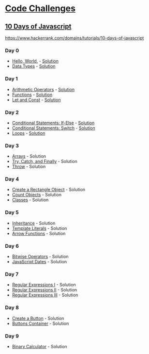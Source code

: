 # [Code Challenges](/readme.md)

## [10 Days of Javascript](/10-days-of-javascript/readme.md)

https://www.hackerrank.com/domains/tutorials/10-days-of-javascript

### Day 0

- [Hello, World.](https://www.hackerrank.com/challenges/js10-hello-world) - [Solution](day-0/HelloWorld.js)
- [Data Types](https://www.hackerrank.com/challenges/js10-data-types) - [Solution](day-0/DataTypes.js)

### Day 1

- [Arithmetic Operators](https://www.hackerrank.com/challenges/js10-arithmetic-operators) - [Solution](day-1/ArithmeticOperators.js)
- [Functions](https://www.hackerrank.com/challenges/js10-function) - [Solution](day-1/Functions.js)
- [Let and Const](https://www.hackerrank.com/challenges/js10-let-and-const) - [Solution](day-1/LetAndConst.js)

### Day 2

- [Conditional Statements: If-Else](https://www.hackerrank.com/challenges/js10-if-else) - [Solution](day-2/ConditionalStatementsIfElse.js)
- [Conditional Statements: Switch](https://www.hackerrank.com/challenges/js10-switch) - [Solution](day-2/ConditionalStatementsSwitch.js)
- [Loops](https://www.hackerrank.com/challenges/js10-loops) - [Solution](day-2/Loops.js)

### Day 3

- [Arrays](https://www.hackerrank.com/challenges/js10-arrays) - Solution
- [Try, Catch, and Finally](https://www.hackerrank.com/challenges/js10-try-catch-and-finally) - Solution
- [Throw](https://www.hackerrank.com/challenges/js10-throw) - Solution

### Day 4

- [Create a Rectangle Object](https://www.hackerrank.com/challenges/js10-objects) - Solution
- [Count Objects](https://www.hackerrank.com/challenges/js10-count-objects) - Solution
- [Classes](https://www.hackerrank.com/challenges/js10-class) - Solution

### Day 5

- [Inheritance](https://www.hackerrank.com/challenges/js10-inheritance) - Solution
- [Template Literals](https://www.hackerrank.com/challenges/js10-template-literals) - Solution
- [Arrow Functions](https://www.hackerrank.com/challenges/js10-arrows) - Solution

### Day 6

- [Bitwise Operators](https://www.hackerrank.com/challenges/js10-bitwise) - Solution
- [JavaScript Dates](https://www.hackerrank.com/challenges/js10-date) - Solution

### Day 7

- [Regular Expressions I](https://www.hackerrank.com/challenges/js10-regexp-1) - Solution
- [Regular Expressions II](https://www.hackerrank.com/challenges/js10-regexp-2) - Solution
- [Regular Expressions III](https://www.hackerrank.com/challenges/js10-regexp-3) - Solution

### Day 8

- [Create a Button](https://www.hackerrank.com/challenges/js10-create-a-button) - Solution
- [Buttons Container](https://www.hackerrank.com/challenges/js10-buttons-container) - Solution

### Day 9

- [Binary Calculator](https://www.hackerrank.com/challenges/js10-binary-calculator) - Solution
